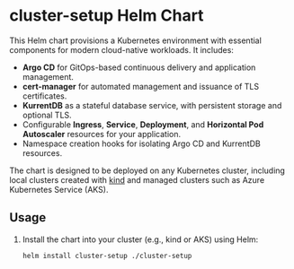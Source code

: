 # cluster-setup Helm Chart

This Helm chart provisions a Kubernetes environment with essential components for modern cloud-native workloads. It includes:

- **Argo CD** for GitOps-based continuous delivery and application management.
- **cert-manager** for automated management and issuance of TLS certificates.
- **KurrentDB** as a stateful database service, with persistent storage and optional TLS.
- Configurable **Ingress**, **Service**, **Deployment**, and **Horizontal Pod Autoscaler** resources for your application.
- Namespace creation hooks for isolating Argo CD and KurrentDB resources.

The chart is designed to be deployed on any Kubernetes cluster, including local clusters created with [kind](https://kind.sigs.k8s.io/) and managed clusters such as Azure Kubernetes Service (AKS).

## Usage

1. Install the chart into your cluster (e.g., kind or AKS) using Helm:

   ```sh
   helm install cluster-setup ./cluster-setup